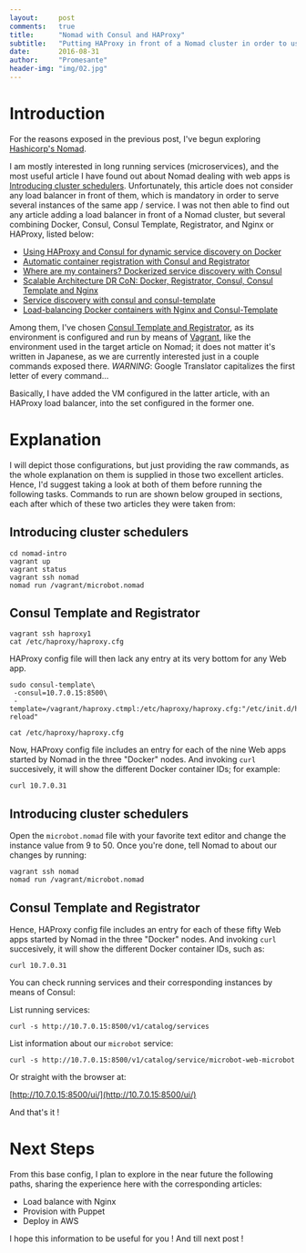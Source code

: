 ```yaml
---
layout:     post
comments:   true
title:      "Nomad with Consul and HAProxy"
subtitle:   "Putting HAProxy in front of a Nomad cluster in order to use it to run microservices on it"
date:       2016-08-31
author:     "Promesante"
header-img: "img/02.jpg"
---
```


# Introduction

For the reasons exposed in the previous post, I've begun exploring [Hashicorp's Nomad](https://www.nomadproject.io/).

I am mostly interested in long running services (microservices), and the most useful article I have found out about Nomad dealing with web apps is [Introducing cluster schedulers](http://sysadvent.blogspot.com.ar/2015/12/day-12-introduction-to-nomad.html). Unfortunately, this article does not consider any load balancer in front of them, which is mandatory in order to serve several instances of the same app / service. I was not then able to find out any article adding a load balancer in front of a Nomad cluster, but several combining Docker, Consul, Consul Template, Registrator, and Nginx or HAProxy, listed below:

* [Using HAProxy and Consul for dynamic service discovery on Docker](http://sirile.github.io/2015/05/18/using-haproxy-and-consul-for-dynamic-service-discovery-on-docker.html)
* [Automatic container registration with Consul and Registrator](https://jlordiales.me/2015/02/03/registrator/)
* [Where are my containers? Dockerized service discovery with Consul](https://jlordiales.me/2015/01/23/docker-consul/)
* [Scalable Architecture DR CoN: Docker, Registrator, Consul, Consul Template and Nginx](http://www.maori.geek.nz/scalable_architecture_dr_con_docker_registrator_consul_nginx/)
* [Service discovery with consul and consul-template](http://agiletesting.blogspot.com.ar/2014/11/service-discovery-with-consul-and.html)
* [Load-balancing Docker containers with Nginx and Consul-Template](https://tech.bellycard.com/blog/load-balancing-docker-containers-with-nginx-and-consul-template/)

Among them, I've chosen [Consul Template and Registrator](http://fstn.hateblo.jp/entry/2014/10/26/153247), as its environment is configured and run by means of [Vagrant](https://www.vagrantup.com/), like the environment used in the target article on Nomad; it does not matter it's written in Japanese, as we are currently interested just in a couple commands exposed there. *WARNING*: Google Translator capitalizes the first letter of every command...

Basically, I have added the VM configured in the latter article, with an HAProxy load balancer, into the set configured in the former one.

# Explanation

I will depict those configurations, but just providing the raw commands, as the whole explanation on them is supplied in those two excellent articles. Hence, I'd suggest taking a look at both of them before running the following tasks. Commands to run are shown below grouped in sections, each after which of these two articles they were taken from:

## Introducing cluster schedulers

```
cd nomad-intro
vagrant up
vagrant status
vagrant ssh nomad
nomad run /vagrant/microbot.nomad
```

## Consul Template and Registrator

```
vagrant ssh haproxy1
cat /etc/haproxy/haproxy.cfg
```

HAProxy config file will then lack any entry at its very bottom for any Web app.

```
sudo consul-template\
 -consul=10.7.0.15:8500\
 -template=/vagrant/haproxy.ctmpl:/etc/haproxy/haproxy.cfg:"/etc/init.d/haproxy reload"

cat /etc/haproxy/haproxy.cfg
```

Now, HAProxy config file includes an entry for each of the nine Web apps started by Nomad in the three "Docker" nodes. And invoking `curl` succesively, it will show the different Docker container IDs; for example:

```
curl 10.7.0.31
```

## Introducing cluster schedulers

Open the `microbot.nomad` file with your favorite text editor and change the instance value from 9 to 50. Once you're done, tell Nomad to about our changes by running:

```
vagrant ssh nomad
nomad run /vagrant/microbot.nomad
```

## Consul Template and Registrator

Hence, HAProxy config file includes an entry for each of these fifty Web apps started by Nomad in the three "Docker" nodes. And invoking `curl` succesively, it will show the different Docker container IDs, such as:

```
curl 10.7.0.31
```

You can check running services and their corresponding instances by means of Consul:

List running services:

```
curl -s http://10.7.0.15:8500/v1/catalog/services
```

List information about our `microbot` service:

```
curl -s http://10.7.0.15:8500/v1/catalog/service/microbot-web-microbot
```

Or straight with the browser at:

[http://10.7.0.15:8500/ui/](http://10.7.0.15:8500/ui/)

And that's it !

# Next Steps

From this base config, I plan to explore in the near future the following paths, sharing the experience here with the corresponding articles:

* Load balance with Nginx
* Provision with Puppet
* Deploy in AWS

I hope this information to be useful for you ! And till next post !

